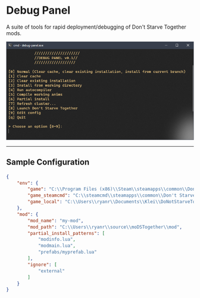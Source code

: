 # Debug Panel
A suite of tools for rapid deployment/debugging of Don't Starve Together mods.


![Debug Panel](/tools/debug-panel/img/debug-panel.png)
* * *
  
## Sample Configuration

```json
{
    "env": {
        "game": "C:\\Program Files (x86)\\Steam\\steamapps\\common\\Don't Starve Together",
        "game_steamcmd": "C:\\steamcmd\\steamapps\\common\\Don't Starve Together Dedicated Server",
        "game_local": "C:\\Users\\ryanr\\Documents\\Klei\\DoNotStarveTogether\\4709694"
    },
    "mod": {
        "mod_name": "my-mod",
        "mod_path": "C:\\Users\\ryanr\\source\\moDSTogether\\mod",
        "partial_install_patterns": [
            "modinfo.lua",
            "modmain.lua",
            "prefabs/myprefab.lua"
        ],
        "ignore": [
            "external"
        ]
    }
}
```
